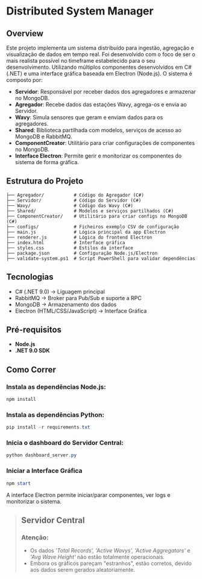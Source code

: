 # Distributed System Manager

## Overview
Este projeto implementa um sistema distribuído para ingestão, agregação e visualização de dados em tempo real. Foi desenvolvido com o foco de ser o mais realista possível no timeframe estabelecido para o seu desenvolvimento. Utilizando múltiplos componentes desenvolvidos em C# (.NET) e uma interface gráfica baseada em Electron (Node.js). O sistema é composto por:

- **Servidor**: Responsável por receber dados dos agregadores e armazenar no MongoDB.
- **Agregador**: Recebe dados das estações Wavy, agrega-os e envia ao Servidor.
- **Wavy**: Simula sensores que geram e enviam dados para os agregadores.
- **Shared**: Biblioteca partilhada com modelos, serviços de acesso ao MongoDB e RabbitMQ.
- **ComponentCreator**: Utilitário para criar configurações de componentes no MongoDB.
- **Interface Electron**: Permite gerir e monitorizar os componentes do sistema de forma gráfica.

## Estrutura do Projeto
```
├── Agregador/           # Código do Agregador (C#)
├── Servidor/            # Código do Servidor (C#)
├── Wavy/                # Código das Wavy (C#)
├── Shared/              # Modelos e serviços partilhados (C#)
├── ComponentCreator/    # Utilitário para criar configs no MongoDB (C#)
├── configs/             # Ficheiros exemplo CSV de configuração
├── main.js              # Lógica principal da app Electron
├── renderer.js          # Lógica do frontend Electron
├── index.html           # Interface gráfica
├── styles.css           # Estilos da interface
├── package.json         # Configuração Node.js/Electron
├── validate-system.ps1  # Script PowerShell para validar dependências
```

## Tecnologias
- C# (.NET 9.0) → Liguagem principal
- RabbitMQ → Broker para Pub/Sub e suporte a RPC
- MongoDB → Armazenamento dos dados
- Electron (HTML/CSS/JavaScript) → Interface Gráfica

## Pré-requisitos
- **Node.js**
- **.NET 9.0 SDK**

## Como Correr
### Instala as dependências Node.js:
   ```powershell
   npm install
   ```

### Instala as dependências Python:
   ```powershell
   pip install -r requirements.txt
   ```

### Inicia o dashboard do Servidor Central:
   ```powershell
   python dashboard_server.py
   ```

### Iniciar a Interface Gráfica
```powershell
npm start
```
A interface Electron permite iniciar/parar componentes, ver logs e monitorizar o sistema.

> ## Servidor Central
> ### Atenção:
> 
> - Os dados *'Total Records', 'Active Wavys', 'Active Aggregators'* e *'Avg Wave Height'* não estão totalmente operacionais.
> - Embora os gráficos pareçam "estranhos", estão corretos, devido aos dados serem gerados aleatoriamente.